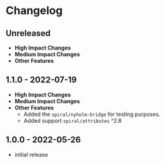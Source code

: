 # Changelog

## Unreleased
- **High Impact Changes**
- **Medium Impact Changes**
- **Other Features**

## 1.1.0 - 2022-07-19
- **High Impact Changes**
- **Medium Impact Changes**
- **Other Features**
  - Added the `spiral/nyholm-bridge` for testing purposes.
  - Added support `spiral/attributes` ^2.8

## 1.0.0 - 2022-05-26

- initial release
